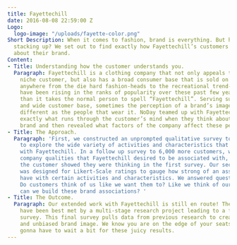 ```yaml
---
title: Fayettechill
date: 2016-08-08 22:59:00 Z
Logo:
  logo-image: "/uploads/fayette-color.png"
Short Description: When it comes to fashion, brand is everything. But how is yours
  stacking up? We set out to find exactly how Fayettechill’s customers think and feel
  about their brand.
Content:
- Title: Understanding how the customer understands you.
  Paragraph: Fayettechill is a clothing company that not only appeals to its specific
    niche customer, but also has a broad consumer base that is sold on its products;
    anywhere from the die hard fashion-heads to the recreational trend-follower. They
    have been rising in the ranks of popularity over these past few years, faster
    than it takes the normal person to spell “Fayettechill”. Serving such a unique
    and wide customer base, sometimes the perception of a brand’s image is just as
    different as the people that wear it. NoDay teamed up with Fayettechill to discover
    exactly what runs through the customer’s mind when they think about the Fayettechill
    brand and then revealed what factors of the company affect these perceptions.
- Title: The Approach.
  Paragraph: 'First, we constructed an unprompted qualitative survey to 1,000 customers
    to explore the wide variety of activities and characteristics that customers associate
    with Fayettechill. In a follow up survey to 6,000 more customers, we tested pre-determined
    company qualities that Fayettechill desired to be associated with, against what
    the customer showed they were thinking in the first survey. Our second survey
    was designed for Likert-Scale ratings to gauge how strong of an association customers
    have with certain activities and characteristics. We answered questions such as:
    Do customers think of us like we want them to? Like we think of ourselves? How
    can we build these brand associations? '
- Title: The Outcome.
  Paragraph: Our extended work with Fayettechill is still en route! Their unique needs
    have been best met by a multi-stage research project leading to a final aggregate
    survey. This final survey pulls data from previous research to create a reliable
    and unbiased brand image. We know you are on the edge of your seats, but you are
    gonna have to wait a bit for these juicy results.
---
```



